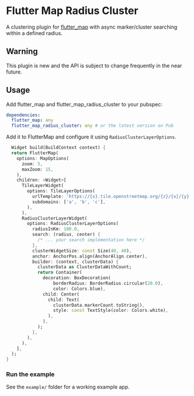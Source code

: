 # Flutter Map Radius Cluster

A clustering plugin for [flutter_map](https://github.com/fleaflet/flutter_map) with async
marker/cluster searching within a defined radius.

## Warning

This plugin is new and the API is subject to change frequently in the near future.

## Usage

Add flutter_map and flutter_map_radius_cluster to your pubspec:

```yaml
dependencies:
  flutter_map: any
  flutter_map_radius_cluster: any # or the latest version on Pub
```

Add it to FlutterMap and configure it using `RadiusClusterLayerOptions`.

```dart
  Widget build(BuildContext context) {
  return FlutterMap(
    options: MapOptions(
      zoom: 5,
      maxZoom: 15,
    ),
    children: <Widget>[
      TileLayerWidget(
        options: TileLayerOptions(
          urlTemplate: 'https://{s}.tile.openstreetmap.org/{z}/{x}/{y}.png',
          subdomains: ['a', 'b', 'c'],
        ),
      ),
      RadiusClusterLayerWidget(
        options: RadiusClusterLayerOptions(
          radiusInKm: 100.0,
          search: (radius, center) {
            /* ... your search implementation here */
          },
          clusterWidgetSize: const Size(40, 40),
          anchor: AnchorPos.align(AnchorAlign.center),
          builder: (context, clusterData) {
            clusterData as ClusterDataWithCount;
            return Container(
              decoration: BoxDecoration(
                  borderRadius: BorderRadius.circular(20.0),
                  color: Colors.blue),
              child: Center(
                child: Text(
                  clusterData.markerCount.toString(),
                  style: const TextStyle(color: Colors.white),
                ),
              ),
            );
          },
        ),
      ),
    ],
  );
}
```

### Run the example

See the `example/` folder for a working example app.